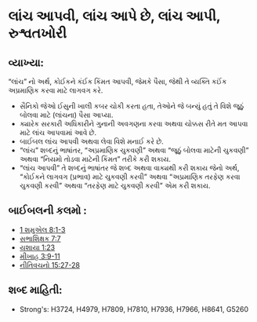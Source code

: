 # લાંચ આપવી, લાંચ આપે છે, લાંચ આપી, રુશ્વતખોરી 

## વ્યાખ્યા: 

“લાંચ” નો અર્થ, કોઈકને કંઈક કિંમત આપવી, જેમકે પૈસા, જેથી તે વ્યક્તિ કઈંક અપ્રમાણિક કરવા માટે લાગવગ કરે.

* સૈનિકો જેઓ ઈસુની ખાલી કબર ચોકી કરતા હતા, તેઓને જે બન્યું હતું તે વિશે જૂઠું બોલવા માટે (લાંચના) પૈસા આપ્યા.
* ક્યારેક સરકારી અધિકારીને ગુનાની અવગણના કરવા અથવા ચોક્કસ રીતે મત આપવા માટે લાંચ આપવામાં આવે છે.
* બાઈબલ લાંચ આપવી અથવા લેવા વિશે મનાઈ કરે છે.
* “લાંચ” શબ્દનું ભાષાંતર, “અપ્રમાણિક ચુકવણી” અથવા “જૂઠું બોલવા માટેની ચુકવણી” અથવા “નિયમો તોડવા માટેની કિંમત” તરીકે કરી શકાય.
* “લાંચ આપવી” તે શબ્દનું ભાષાંતર જે શબ્દ અથવા વાક્યથી કરી શકાય જેનો અર્થ, “કોઈકને લાગવગ (પ્રભાવ) માટે ચુકવણી કરવી” અથવા “અપ્રમાણિક તરફેણ કરવા ચુકવણી કરવી” અથવા “તરફેણ માટે ચુકવણી કરવી” એમ કરી શકાય.

## બાઈબલની કલમો : 

* [1 શમુએલ 8:1-3](rc://gu/tn/help/1sa/08/01)
* [સભાશિક્ષક 7:7](rc://gu/tn/help/ecc/07/07)
* [યશાયા 1:23](rc://gu/tn/help/isa/01/23)
* [મીખાહ 3:9-11](rc://gu/tn/help/mic/03/09)
* [નીતિવચનો 15:27-28](rc://gu/tn/help/pro/15/27)

## શબ્દ માહિતી: 

* Strong's: H3724, H4979, H7809, H7810, H7936, H7966, H8641, G5260
